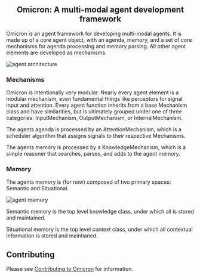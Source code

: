 <h2 align="center">Omicron: A multi-modal agent development framework</h2>

Omicron is an agent framework for developing multi-modal agents. It is made up of a core agent object, with an agenda, memory, and a set of core mechanisms for agenda processing and memory parsing. All other agent elements are developed as mechanisms.

![agent architecture](https://raw.githubusercontent.com/omicron-ai/omicron/master/resources/images/architecture/agentarch.png)

<h3>Mechanisms</h3>

Omicron is intentionally very modular. Nearly every agent element is a modular mechanism, even fundamental things like perceptors for signal input and attention. Every agent function inherits from a base Mechanism class and have similarities, but is ultimately grouped under one of three categories: InputMechanism, OutputMechanism, or InternalMechanism.

The agents agenda is processed by an AttentionMechanism, which is a scheduler algorithm that assigns signals to their respective Mechanisms.

The agents memory is processed by a KnowledgeMechanism, which is a simple reasoner that searches, parses, and adds to the agent memory. 

<h3>Memory</h3>

The agents memory is (for now) composed of two primary spaces: Semantic and Situational. 

![agent memory](https://raw.githubusercontent.com/omicron-ai/omicron/master/resources/images/architecture/memory.png)

Semantic memory is the top level knowledge class, under which all  is stored and maintained. 

Situational memory is the top level context class, under which all contextual information is stored and maintianed. 


## Contributing

Please see [Contributing to Omicron](CONTRIBUTING.md) for information.